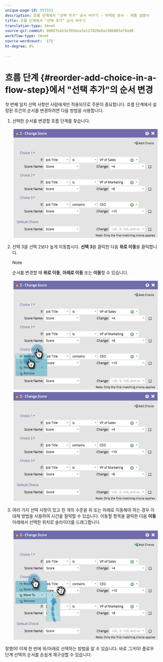 ```yaml
---
unique-page-id: 557333
description: 흐름 단계에서 "선택 추가" 순서 바꾸기 - 마케팅 문서 - 제품 설명서
title: 흐름 단계에서 "선택 추가" 순서 바꾸기
translation-type: tm+mt
source-git-commit: 00887ea53e395bea3a11fd28e0ac98b085ef6ed8
workflow-type: tm+mt
source-wordcount: '171'
ht-degree: 0%

---
```



# 흐름 단계 {#reorder-add-choice-in-a-flow-step}에서 &quot;선택 추가&quot;의 순서 변경

첫 번째 일치 선택 사항만 사람에게만 적용되므로 주문이 중요합니다. 흐름 단계에서 설정된 조건의 순서를 변경하려면 다음 방법을 사용합니다.

1. 선택한 순서를 변경할 흐름 단계를 찾습니다.

   ![](assets/one.png)

1. 선택 3을 선택 2보다 높게 이동합시다. **선택 3**&#x200B;을 클릭한 다음 **위로 이동**&#x200B;을 클릭합니다.

   >[!NOTE]
   >
   >순서를 변경할 때 **위로 이동**, **아래로 이동** 또는 **이동**&#x200B;할 수 있습니다.

   ![](assets/two.png) ![](assets/three.png)

1. 여러 가지 선택 사항이 있고 한 개의 수준을 위 또는 아래로 이동해야 하는 경우 이 대체 방법을 사용하여 시간을 절약할 수 있습니다. 이동할 항목을 클릭한 다음 **이동** 아래에서 선택한 위치로 슬라이더를 드래그합니다.

   ![](assets/four.png)

잘했어! 이제 한 번에 위/아래로 선택하는 방법을 알 수 있습니다. 바로 그거야! 플로우 단계 선택의 순서를 손쉽게 재구성할 수 있습니다.
